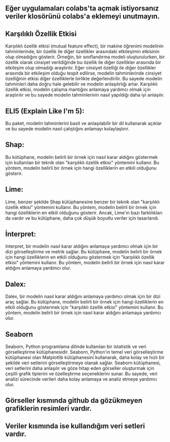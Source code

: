 ## Eğer uygulamaları colabs'ta açmak istiyorsanız veriler klosörünü colabs'a eklemeyi unutmayın.
## Karşılıklı Özellik Etkisi
Karşılıklı özellik etkisi (mutual feature effect), bir makine öğrenimi modelinin tahminlerinde, bir özellik ile diğer özellikler arasındaki etkileşimin etkisinin olup olmadığını gösterir. Örneğin, bir sınıflandırma modeli oluşturulurken, bir özellik olarak cinsiyet verildiğinde bu özellik ile diğer özellikler arasında bir etkileşim olup olmadığı araştırılır. Eğer cinsiyet özelliği ile diğer özellikler arasında bir etkileşim olduğu tespit edilirse, modelin tahminlerinde cinsiyet özelliğinin etkisi diğer özelliklerle birlikte değerlendirilir. Bu sayede modelin tahminleri daha doğru hale gelebilir ve modelin anlaşılırlığı artar. Karşılıklı özellik etkisi, modelin çalışma mantığını anlamaya yardımcı olmak için araştırılır ve bu sayede modelin tahminlerinin nasıl yapıldığı daha iyi anlaşılır.
## ELI5 (Explain Like I'm 5):
Bu paket, modelin tahminlerini basit ve anlaşılabilir bir dil kullanarak açıklar ve bu sayede modelin nasıl çalıştığını anlamayı kolaylaştırır.
## Shap:
Bu kütüphane, modelin belirli bir örnek için nasıl karar aldığını göstermek için kullanılan bir teknik olan "karşılıklı özellik etkisi" yöntemini kullanır. Bu yöntem, modelin belirli bir örnek için hangi özelliklerin en etkili olduğunu gösterir.
## Lime:
Lime, benzer şekilde Shap kütüphanesine benzer bir teknik olan "karşılıklı özellik etkisi" yöntemini kullanır. Bu yöntem, modelin belirli bir örnek için hangi özelliklerin en etkili olduğunu gösterir. Ancak, Lime'ın bazı farklılıkları da vardır ve bu kütüphane, daha çok düşük boyutlu veriler için tasarlandı.
## İnterpret:
Interpret, bir modelin nasıl karar aldığını anlamaya yardımcı olmak için bir dizi görselleştirme ve metrik sağlar. Bu kütüphane, modelin belirli bir örnek için hangi özelliklerin en etkili olduğunu göstermek için "karşılıklı özellik etkisi" yöntemini kullanır. Bu yöntem, modelin belirli bir örnek için nasıl karar aldığını anlamaya yardımcı olur.
## Dalex:
Dalex, bir modelin nasıl karar aldığını anlamaya yardımcı olmak için bir dizi araç sağlar. Bu kütüphane, modelin belirli bir örnek için hangi özelliklerin en etkili olduğunu göstermek için "karşılıklı özellik etkisi" yöntemini kullanır. Bu yöntem, modelin belirli bir örnek için nasıl karar aldığını anlamaya yardımcı olur.
## Seaborn
Seaborn, Python programlama dilinde kullanılan bir istatistik ve veri görselleştirme kütüphanesidir. Seaborn, Python'ın temel veri görselleştirme kütüphanesi olan Matplotlib kütüphanesini kullanarak, daha kolay ve hızlı bir şekilde veri setlerini görselleştirmeye olanak sağlar. Seaborn kütüphanesi, veri setlerini daha anlaşılır ve göze hitap eden görseller oluşturmak için çeşitli grafik tiplerini ve özelleştirme seçeneklerini sunar. Bu sayede, veri analizi sürecinde verileri daha kolay anlamaya ve analiz etmeye yardımcı olur.
## Görseller kısmında github da gözükmeyen grafiklerin resimleri vardır.
## Veriler kısmında ise kullandığım veri setleri vardır.
